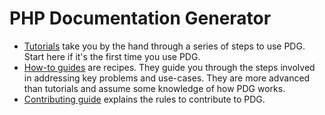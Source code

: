 # PHP Documentation Generator

* [Tutorials](tutorials/README.md) take you by the hand through a series of steps to use PDG.
  Start here if it's the first time you use PDG.
* [How-to guides](guides/README.md) are recipes. They guide you through the steps involved in addressing key
  problems and use-cases. They are more advanced than tutorials and assume some knowledge of how PDG works.
* [Contributing guide](CONTRIBUTING.md) explains the rules to contribute to PDG.
